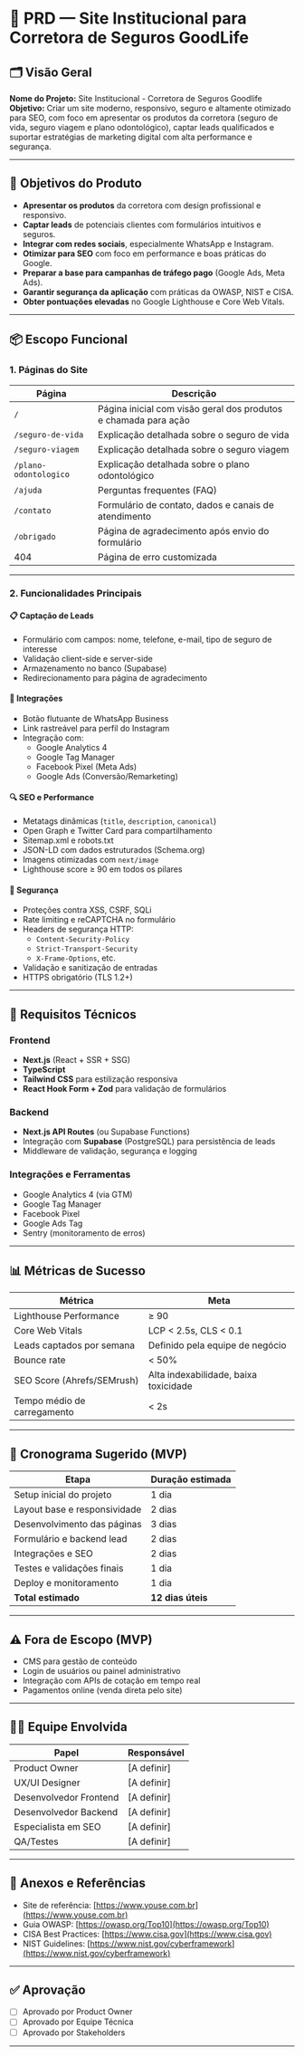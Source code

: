# 🧾 PRD — Site Institucional para Corretora de Seguros GoodLife

## 🗂️ Visão Geral

**Nome do Projeto:** Site Institucional - Corretora de Seguros Goodlife  
**Objetivo:** Criar um site moderno, responsivo, seguro e altamente otimizado para SEO, com foco em apresentar os produtos da corretora (seguro de vida, seguro viagem e plano odontológico), captar leads qualificados e suportar estratégias de marketing digital com alta performance e segurança.

---

## 🎯 Objetivos do Produto

- **Apresentar os produtos** da corretora com design profissional e responsivo.
- **Captar leads** de potenciais clientes com formulários intuitivos e seguros.
- **Integrar com redes sociais**, especialmente WhatsApp e Instagram.
- **Otimizar para SEO** com foco em performance e boas práticas do Google.
- **Preparar a base para campanhas de tráfego pago** (Google Ads, Meta Ads).
- **Garantir segurança da aplicação** com práticas da OWASP, NIST e CISA.
- **Obter pontuações elevadas** no Google Lighthouse e Core Web Vitals.

---

## 📦 Escopo Funcional

### 1. Páginas do Site

| Página                   | Descrição                                                                 |
|--------------------------|---------------------------------------------------------------------------|
| `/`                      | Página inicial com visão geral dos produtos e chamada para ação          |
| `/seguro-de-vida`        | Explicação detalhada sobre o seguro de vida                              |
| `/seguro-viagem`         | Explicação detalhada sobre o seguro viagem                               |
| `/plano-odontologico`    | Explicação detalhada sobre o plano odontológico                          |
| `/ajuda`                 | Perguntas frequentes (FAQ)                                               |
| `/contato`               | Formulário de contato, dados e canais de atendimento                     |
| `/obrigado`              | Página de agradecimento após envio do formulário                         |
| 404                      | Página de erro customizada                                               |

---

### 2. Funcionalidades Principais

#### 📋 Captação de Leads

- Formulário com campos: nome, telefone, e-mail, tipo de seguro de interesse
- Validação client-side e server-side
- Armazenamento no banco (Supabase)
- Redirecionamento para página de agradecimento

#### 📲 Integrações

- Botão flutuante de WhatsApp Business
- Link rastreável para perfil do Instagram
- Integração com:
  - Google Analytics 4
  - Google Tag Manager
  - Facebook Pixel (Meta Ads)
  - Google Ads (Conversão/Remarketing)

#### 🔍 SEO e Performance

- Metatags dinâmicas (`title`, `description`, `canonical`)
- Open Graph e Twitter Card para compartilhamento
- Sitemap.xml e robots.txt
- JSON-LD com dados estruturados (Schema.org)
- Imagens otimizadas com `next/image`
- Lighthouse score ≥ 90 em todos os pilares

#### 🔐 Segurança

- Proteções contra XSS, CSRF, SQLi
- Rate limiting e reCAPTCHA no formulário
- Headers de segurança HTTP:
  - `Content-Security-Policy`
  - `Strict-Transport-Security`
  - `X-Frame-Options`, etc.
- Validação e sanitização de entradas
- HTTPS obrigatório (TLS 1.2+)

---

## 🧱 Requisitos Técnicos

### Frontend

- **Next.js** (React + SSR + SSG)
- **TypeScript**
- **Tailwind CSS** para estilização responsiva
- **React Hook Form + Zod** para validação de formulários

### Backend

- **Next.js API Routes** (ou Supabase Functions)
- Integração com **Supabase** (PostgreSQL) para persistência de leads
- Middleware de validação, segurança e logging

### Integrações e Ferramentas

- Google Analytics 4 (via GTM)
- Google Tag Manager
- Facebook Pixel
- Google Ads Tag
- Sentry (monitoramento de erros)

---

## 📊 Métricas de Sucesso

| Métrica                             | Meta                            |
|------------------------------------|---------------------------------|
| Lighthouse Performance             | ≥ 90                            |
| Core Web Vitals                    | LCP < 2.5s, CLS < 0.1           |
| Leads captados por semana          | Definido pela equipe de negócio|
| Bounce rate                        | < 50%                           |
| SEO Score (Ahrefs/SEMrush)        | Alta indexabilidade, baixa toxicidade |
| Tempo médio de carregamento        | < 2s                            |

---

## 📆 Cronograma Sugerido (MVP)

| Etapa                        | Duração estimada |
|-----------------------------|------------------|
| Setup inicial do projeto    | 1 dia            |
| Layout base e responsividade| 2 dias           |
| Desenvolvimento das páginas | 3 dias           |
| Formulário e backend lead   | 2 dias           |
| Integrações e SEO           | 2 dias           |
| Testes e validações finais  | 1 dia            |
| Deploy e monitoramento      | 1 dia            |
| **Total estimado**          | **12 dias úteis**|

---

## ⚠️ Fora de Escopo (MVP)

- CMS para gestão de conteúdo
- Login de usuários ou painel administrativo
- Integração com APIs de cotação em tempo real
- Pagamentos online (venda direta pelo site)

---

## 🧑‍💻 Equipe Envolvida

| Papel                      | Responsável |
|---------------------------|-------------|
| Product Owner             | [A definir] |
| UX/UI Designer            | [A definir] |
| Desenvolvedor Frontend    | [A definir] |
| Desenvolvedor Backend     | [A definir] |
| Especialista em SEO       | [A definir] |
| QA/Testes                 | [A definir] |

---

## 📁 Anexos e Referências

- Site de referência: [https://www.youse.com.br](https://www.youse.com.br)
- Guia OWASP: [https://owasp.org/Top10](https://owasp.org/Top10)
- CISA Best Practices: [https://www.cisa.gov](https://www.cisa.gov)
- NIST Guidelines: [https://www.nist.gov/cyberframework](https://www.nist.gov/cyberframework)

---

## ✅ Aprovação

- [ ] Aprovado por Product Owner
- [ ] Aprovado por Equipe Técnica
- [ ] Aprovado por Stakeholders

---
